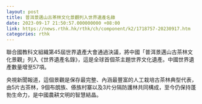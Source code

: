 ```yaml
---
layout: post
title: 普洱景邁山古茶林文化景觀列入世界遺產名錄
date: 2023-09-17 21:50:57.000000000 +08:00
link: https://news.rthk.hk/rthk/ch/component/k2/1718757-20230917.htm
categories: rthk
---
```


聯合國教科文組織第45屆世界遺產大會通過決議，將中國「普洱景邁山古茶林文化景觀」列入《世界遺產名錄》，這是全球首個茶主題世界文化遺產。中國世界遺產數量增至57項。

央視新聞報道，這個景觀是保存最完整、內涵最豐富的人工栽培古茶林典型代表，由5片古茶林，9個布朗族、傣族村寨以及3片分隔防護林共同構成，至今仍保持蓬勃生命力，是中國農耕文明的智慧結晶。
